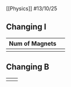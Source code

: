 [[Physics]]
#13/10/25 
## Changing I

| Num of Magnets |     |
| -------------- | --- |
|                |     |

## Changing B

|     |     |
| --- | --- |
|     |     |
